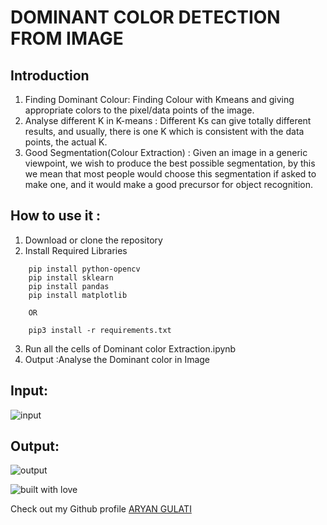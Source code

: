 # DOMINANT COLOR DETECTION FROM IMAGE

## Introduction

1. Finding Dominant Colour: Finding Colour with Kmeans and giving appropriate colors to the
   pixel/data points of the image.
2. Analyse different K in K-means : Different Ks can give totally different results, and usually, there is one K which
   is consistent with the data points, the actual K.
3. Good Segmentation(Colour Extraction) : Given an image in a generic viewpoint, we wish to produce the best possible
   segmentation, by this we mean that most people would choose this segmentation if asked to make one, and it would
   make a good precursor for object recognition.

## How to use it :

1. Download or clone the repository
2. Install Required Libraries

```
    pip install python-opencv
    pip install sklearn
    pip install pandas
    pip install matplotlib

    OR

    pip3 install -r requirements.txt
```

3. Run all the cells of Dominant color Extraction.ipynb
4. Output :Analyse the Dominant color in Image<br>

## Input:

![input](https://i.postimg.cc/BvGqjHcs/1-Saint-Basils-Cathedral.jpg)

## Output:

![output](https://i.postimg.cc/5tqfLynz/output.jpg)

![built with love](https://forthebadge.com/images/badges/built-with-love.svg)

Check out my Github profile [ARYAN GULATI](https://github.com/aryangulati)
